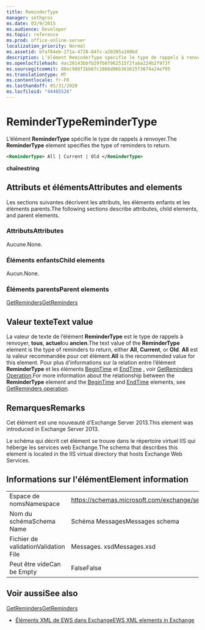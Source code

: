 ```yaml
---
title: ReminderType
manager: sethgros
ms.date: 03/9/2015
ms.audience: Developer
ms.topic: reference
ms.prod: office-online-server
localization_priority: Normal
ms.assetid: bfaf84eb-271a-4728-84fc-a20205a100bd
description: L’élément ReminderType spécifie le type de rappels à renvoyer.
ms.openlocfilehash: 4ac20143bbfb29fb8f962515f2faba224b2f973f
ms.sourcegitcommit: 88ec988f2bb67c1866d06b361615f3674a24e795
ms.translationtype: MT
ms.contentlocale: fr-FR
ms.lasthandoff: 05/31/2020
ms.locfileid: "44465526"
---
```

# <a name="remindertype"></a><span data-ttu-id="0a209-103">ReminderType</span><span class="sxs-lookup"><span data-stu-id="0a209-103">ReminderType</span></span>

<span data-ttu-id="0a209-104">L’élément **ReminderType** spécifie le type de rappels à renvoyer.</span><span class="sxs-lookup"><span data-stu-id="0a209-104">The **ReminderType** element specifies the type of reminders to return.</span></span> 
  
```XML
<ReminderType> All | Current | Old </ReminderType>
```

 <span data-ttu-id="0a209-105">**chaîne**</span><span class="sxs-lookup"><span data-stu-id="0a209-105">**string**</span></span>
## <a name="attributes-and-elements"></a><span data-ttu-id="0a209-106">Attributs et éléments</span><span class="sxs-lookup"><span data-stu-id="0a209-106">Attributes and elements</span></span>

<span data-ttu-id="0a209-107">Les sections suivantes décrivent les attributs, les éléments enfants et les éléments parents.</span><span class="sxs-lookup"><span data-stu-id="0a209-107">The following sections describe attributes, child elements, and parent elements.</span></span>
  
### <a name="attributes"></a><span data-ttu-id="0a209-108">Attributs</span><span class="sxs-lookup"><span data-stu-id="0a209-108">Attributes</span></span>

<span data-ttu-id="0a209-109">Aucune.</span><span class="sxs-lookup"><span data-stu-id="0a209-109">None.</span></span>
  
### <a name="child-elements"></a><span data-ttu-id="0a209-110">Éléments enfants</span><span class="sxs-lookup"><span data-stu-id="0a209-110">Child elements</span></span>

<span data-ttu-id="0a209-111">Aucun.</span><span class="sxs-lookup"><span data-stu-id="0a209-111">None.</span></span>
  
### <a name="parent-elements"></a><span data-ttu-id="0a209-112">Éléments parents</span><span class="sxs-lookup"><span data-stu-id="0a209-112">Parent elements</span></span>

[<span data-ttu-id="0a209-113">GetReminders</span><span class="sxs-lookup"><span data-stu-id="0a209-113">GetReminders</span></span>](getreminders.md)
  
## <a name="text-value"></a><span data-ttu-id="0a209-114">Valeur texte</span><span class="sxs-lookup"><span data-stu-id="0a209-114">Text value</span></span>

<span data-ttu-id="0a209-115">La valeur de texte de l’élément **ReminderType** est le type de rappels à renvoyer, **tous**, **actuel**ou **ancien**.</span><span class="sxs-lookup"><span data-stu-id="0a209-115">The text value of the **ReminderType** element is the type of reminders to return, either **All**, **Current**, or **Old**.</span></span> <span data-ttu-id="0a209-116">**All** est la valeur recommandée pour cet élément.</span><span class="sxs-lookup"><span data-stu-id="0a209-116">**All** is the recommended value for this element.</span></span> <span data-ttu-id="0a209-117">Pour plus d’informations sur la relation entre l’élément **ReminderType** et les éléments [BeginTime](begintime.md) et [EndTime](endtime-remindermessagedatatype.md) , voir [GetReminders Operation](getreminders-operation.md).</span><span class="sxs-lookup"><span data-stu-id="0a209-117">For more information about the relationship between the **ReminderType** element and the [BeginTime](begintime.md) and [EndTime](endtime-remindermessagedatatype.md) elements, see [GetReminders operation](getreminders-operation.md).</span></span>
  
## <a name="remarks"></a><span data-ttu-id="0a209-118">Remarques</span><span class="sxs-lookup"><span data-stu-id="0a209-118">Remarks</span></span>

<span data-ttu-id="0a209-119">Cet élément est une nouveauté d'Exchange Server 2013.</span><span class="sxs-lookup"><span data-stu-id="0a209-119">This element was introduced in Exchange Server 2013.</span></span>
  
<span data-ttu-id="0a209-120">Le schéma qui décrit cet élément se trouve dans le répertoire virtuel IIS qui héberge les services web Exchange.</span><span class="sxs-lookup"><span data-stu-id="0a209-120">The schema that describes this element is located in the IIS virtual directory that hosts Exchange Web Services.</span></span>
  
## <a name="element-information"></a><span data-ttu-id="0a209-121">Informations sur l'élément</span><span class="sxs-lookup"><span data-stu-id="0a209-121">Element information</span></span>

|||
|:-----|:-----|
|<span data-ttu-id="0a209-122">Espace de noms</span><span class="sxs-lookup"><span data-stu-id="0a209-122">Namespace</span></span>  <br/> |https://schemas.microsoft.com/exchange/services/2006/messages  <br/> |
|<span data-ttu-id="0a209-123">Nom du schéma</span><span class="sxs-lookup"><span data-stu-id="0a209-123">Schema Name</span></span>  <br/> |<span data-ttu-id="0a209-124">Schéma Messages</span><span class="sxs-lookup"><span data-stu-id="0a209-124">Messages schema</span></span>  <br/> |
|<span data-ttu-id="0a209-125">Fichier de validation</span><span class="sxs-lookup"><span data-stu-id="0a209-125">Validation File</span></span>  <br/> |<span data-ttu-id="0a209-126">Messages. xsd</span><span class="sxs-lookup"><span data-stu-id="0a209-126">Messages.xsd</span></span>  <br/> |
|<span data-ttu-id="0a209-127">Peut être vide</span><span class="sxs-lookup"><span data-stu-id="0a209-127">Can be Empty</span></span>  <br/> |<span data-ttu-id="0a209-128">False</span><span class="sxs-lookup"><span data-stu-id="0a209-128">False</span></span>  <br/> |
   
## <a name="see-also"></a><span data-ttu-id="0a209-129">Voir aussi</span><span class="sxs-lookup"><span data-stu-id="0a209-129">See also</span></span>



[<span data-ttu-id="0a209-130">GetReminders</span><span class="sxs-lookup"><span data-stu-id="0a209-130">GetReminders</span></span>](getreminders.md)


- [<span data-ttu-id="0a209-131">Éléments XML de EWS dans Exchange</span><span class="sxs-lookup"><span data-stu-id="0a209-131">EWS XML elements in Exchange</span></span>](ews-xml-elements-in-exchange.md)

